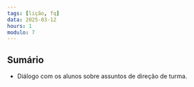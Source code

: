 ```yaml
---
tags: [lição, fq]
data: 2025-03-12
hours: 1
modulo: 7
---
```


## Sumário
- Diálogo com os alunos sobre assuntos de direção de turma.
